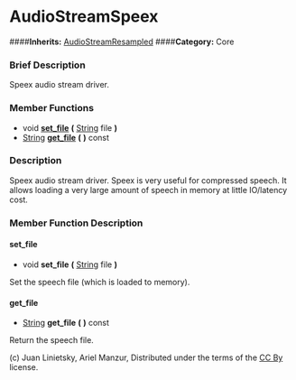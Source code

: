 #  AudioStreamSpeex  
####**Inherits:** [AudioStreamResampled](class_audiostreamresampled)
####**Category:** Core

###  Brief Description  
Speex audio stream driver.

###  Member Functions 
  * void  **[set&#95;file](#set_file)**  **(** [String](class_string) file  **)**
  * [String](class_string)  **[get&#95;file](#get_file)**  **(** **)** const

###  Description  
Speex audio stream driver. Speex is very useful for compressed speech. It allows loading a very large amount of speech in memory at little IO/latency cost.

###  Member Function Description  

#### <a name="set_file">set_file</a>
  * void  **set&#95;file**  **(** [String](class_string) file  **)**

Set the speech file (which is loaded to memory).

#### <a name="get_file">get_file</a>
  * [String](class_string)  **get&#95;file**  **(** **)** const

Return the speech file.


(c) Juan Linietsky, Ariel Manzur, Distributed under the terms of the [CC By](https://creativecommons.org/licenses/by/3.0/legalcode) license.
